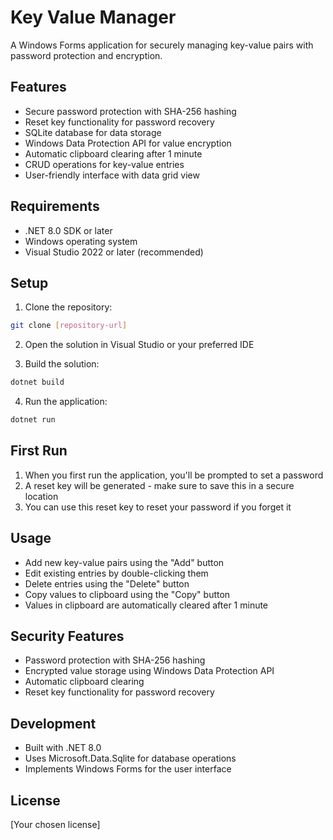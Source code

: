 # Key Value Manager

A Windows Forms application for securely managing key-value pairs with password protection and encryption.

## Features

- Secure password protection with SHA-256 hashing
- Reset key functionality for password recovery
- SQLite database for data storage
- Windows Data Protection API for value encryption
- Automatic clipboard clearing after 1 minute
- CRUD operations for key-value entries
- User-friendly interface with data grid view

## Requirements

- .NET 8.0 SDK or later
- Windows operating system
- Visual Studio 2022 or later (recommended)

## Setup

1. Clone the repository:
```bash
git clone [repository-url]
```

2. Open the solution in Visual Studio or your preferred IDE

3. Build the solution:
```bash
dotnet build
```

4. Run the application:
```bash
dotnet run
```

## First Run

1. When you first run the application, you'll be prompted to set a password
2. A reset key will be generated - make sure to save this in a secure location
3. You can use this reset key to reset your password if you forget it

## Usage

- Add new key-value pairs using the "Add" button
- Edit existing entries by double-clicking them
- Delete entries using the "Delete" button
- Copy values to clipboard using the "Copy" button
- Values in clipboard are automatically cleared after 1 minute

## Security Features

- Password protection with SHA-256 hashing
- Encrypted value storage using Windows Data Protection API
- Automatic clipboard clearing
- Reset key functionality for password recovery

## Development

- Built with .NET 8.0
- Uses Microsoft.Data.Sqlite for database operations
- Implements Windows Forms for the user interface

## License

[Your chosen license] 